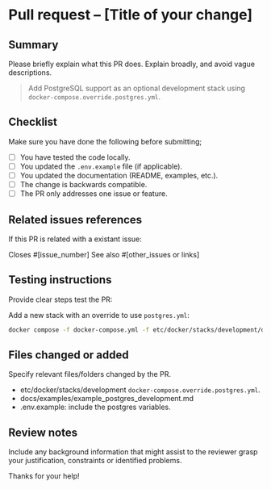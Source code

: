 # Pull request – [Title of your change]

## Summary

Please briefly explain what this PR does. Explain broadly, and avoid vague descriptions.

>Add PostgreSQL support as an optional development stack using `docker-compose.override.postgres.yml`.

## Checklist

Make sure you have done the following before submitting;

- [ ] You have tested the code locally.
- [ ] You updated the `.env.example` file (if applicable).
- [ ] You updated the documentation (README, examples, etc.).
- [ ] The change is backwards compatible.
- [ ] The PR only addresses one issue or feature.

## Related issues references

If this PR is related with a existant issue:

Closes #[issue_number]
See also #[other_issues or links]

## Testing instructions

Provide clear steps test the PR:

Add a new stack with an override to use `postgres.yml`:

```bash
docker compose -f docker-compose.yml -f etc/docker/stacks/development/docker-compose.override.postgres.yml --profile dev up -d
```

## Files changed or added 

Specify relevant files/folders changed by the PR. 

- etc/docker/stacks/development `docker-compose.override.postgres.yml`.
- docs/examples/example_postgres_development.md 
- .env.example: include the postgres variables. 

## Review notes 

Include any background information that might assist to the reviewer grasp your justification, constraints or identified problems. 

Thanks for your help!